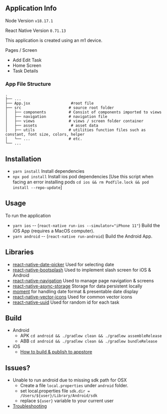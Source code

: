 ## Application Info

Node Version `v18.17.1`

React Native Version `0.71.13`

This application is created using an m1 device.

Pages / Screen
- Add Edit Task
- Home Screen
- Task Details

### App File Structure

    
    .
    ├── ...
    ├── App.jsx                  #root file
    ├── src                     # source root folder
    │   ├── components          # Consist of components imported to views
    │   ├── navigation          # navigation file
    │   ├── views               # views / screen folder container
    │   ├── assets               # asset data
    │   ├── utils               # utilities function files such as constant, font size, colors, helper 
    │   └── ...                 # etc.
    └── ...


## Installation
- `yarn install` Install dependencies
- `npx pod install` Install ios pod dependencies [Use this script when facing an error installing pods `cd ios && rm Podfile.lock && pod install --repo-update`]

## Usage

To run the application
- `yarn ios` -- (`react-native run-ios --simulator="iPhone 11"`) Build the iOS App (requires a MacOS computer).
- `yarn android` -- (`react-native run-android`) Build the Android App.

## Libraries
- [react-native-date-picker](https://github.com/henninghall/react-native-date-picker) Used for selecting date
- [react-native-bootsplash](https://github.com/zoontek/react-native-bootsplash) Used to implement slash screen for iOS & Android
- [react-native-navigation](https://reactnavigation.org/docs/getting-started/) Used to manage page navigation & screens
- [react-native-async-storage](https://github.com/react-native-async-storage/async-storage) Storage for data persistent locally
- [moment](https://momentjs.com/docs/) for handling date format & presentable date display
- [react-native-vector-icons](https://github.com/oblador/react-native-vector-icons) Used for common vector icons
- [react-native-uuid](https://github.com/eugenehp/react-native-uuid) Used for random id for each task


## Build

- Android
    - APK
        `cd android && ./gradlew clean && ./gradlew assembleRelease`
    - ABB
        `cd android && ./gradlew clean && ./gradlew bundleRelease`
- iOS
    - [How to build & publish to appstore](https://reactnative.dev/docs/publishing-to-app-store)


## Issues?

- Unable to run android due to missing sdk path for OSX
    - Create a file `local.properties` under `android` folder.
    - set local.properties file `sdk.dir = /Users/${user}/Library/Android/sdk`
    - replace `${user}` variable to your current user
- [Troubleshooting](https://reactnative.dev/docs/troubleshooting)